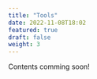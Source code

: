 ```yaml
---
title: "Tools"
date: 2022-11-08T18:02
featured: true
draft: false
weight: 3
---
```


Contents comming soon!
